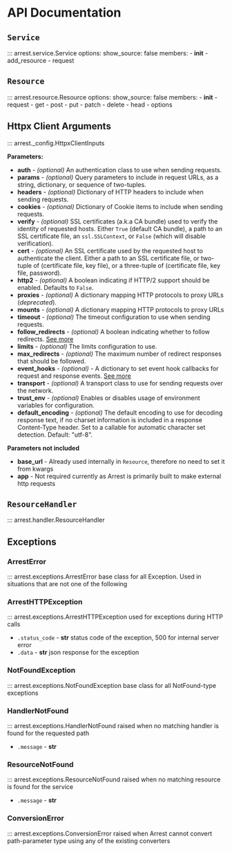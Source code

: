 # API Documentation

## `Service`
::: arrest.service.Service
    options:
        show_source: false
        members:
            - __init__
            - add_resource
            - request

## `Resource`
::: arrest.resource.Resource
    options:
        show_source: false
        members:
            - __init__
            - request
            - get
            - post
            - put
            - patch
            - delete
            - head
            - options

## Httpx Client Arguments
::: arrest._config.HttpxClientInputs

**Parameters:**

* **auth** - *(optional)* An authentication class to use when sending
requests.
* **params** - *(optional)* Query parameters to include in request URLs, as
a string, dictionary, or sequence of two-tuples.
* **headers** - *(optional)* Dictionary of HTTP headers to include when
sending requests.
* **cookies** - *(optional)* Dictionary of Cookie items to include when
sending requests.
* **verify** - *(optional)* SSL certificates (a.k.a CA bundle) used to
verify the identity of requested hosts. Either `True` (default CA bundle),
a path to an SSL certificate file, an `ssl.SSLContext`, or `False`
(which will disable verification).
* **cert** - *(optional)* An SSL certificate used by the requested host
to authenticate the client. Either a path to an SSL certificate file, or
two-tuple of (certificate file, key file), or a three-tuple of (certificate
file, key file, password).
* **http2** - *(optional)* A boolean indicating if HTTP/2 support should be
enabled. Defaults to `False`.
* **proxies** - *(optional)* A dictionary mapping HTTP protocols to proxy
URLs (*deprecated*).
* **mounts** - *(optional)* A dictionary mapping HTTP protocols to proxy
URLs
* **timeout** - *(optional)* The timeout configuration to use when sending
requests.
* **follow_redirects** - *(optional)* A boolean indicating whether to follow redirects. [See more](https://www.python-httpx.org/quickstart/#redirection-and-history)
* **limits** - *(optional)* The limits configuration to use.
* **max_redirects** - *(optional)* The maximum number of redirect responses
that should be followed.
* **event_hooks** - *(optional)* - A dictionary to set event hook callbacks for request and response events. [See more](https://www.python-httpx.org/advanced/#event-hooks)
* **transport** - *(optional)* A transport class to use for sending requests
over the network.
* **trust_env** - *(optional)* Enables or disables usage of environment
variables for configuration.
* **default_encoding** - *(optional)* The default encoding to use for decoding
response text, if no charset information is included in a response Content-Type
header. Set to a callable for automatic character set detection. Default: "utf-8".


**Parameters not included**

* **base_url** - Already used internally in `Resource`, therefore no need to set it from kwargs
* **app** - Not required currently as Arrest is primarily built to make external http requests

## `ResourceHandler`

::: arrest.handler.ResourceHandler

## Exceptions

### ArrestError
::: arrest.exceptions.ArrestError
base class for all Exception. Used in situations that are not one of the following

### ArrestHTTPException
::: arrest.exceptions.ArrestHTTPException
used for exceptions during HTTP calls

* `.status_code` - **str** status code of the exception, 500 for internal server error
* `.data` - **str** json response for the exception

### NotFoundException
::: arrest.exceptions.NotFoundException
base class for all NotFound-type exceptions

### HandlerNotFound
::: arrest.exceptions.HandlerNotFound
raised when no matching handler is found for the requested path

* `.message` - **str**

### ResourceNotFound
::: arrest.exceptions.ResourceNotFound
raised when no matching resource is found for the service

* `.message` - **str**


### ConversionError
::: arrest.exceptions.ConversionError
raised when Arrest cannot convert path-parameter type using any of the existing converters
